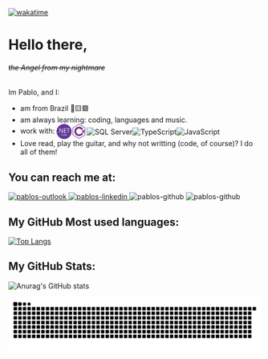 [![wakatime](https://wakatime.com/badge/user/d7c5b0b7-2925-46f5-8f49-fdb903662f23.svg)](https://wakatime.com/@d7c5b0b7-2925-46f5-8f49-fdb903662f23)

# Hello there,
###### ~~the Angel from my nightmare~~
Im Pablo, and I:
- am from Brazil 🔵🟨🟩
- am always learning: coding, languages and music.
- work with:
 <img align="center" title=".NET Core" style="max-width=100%;" width="30px" heigth="30px" src="https://github.com/devicons/devicon/blob/v2.15.1/icons/dotnetcore/dotnetcore-original.svg"><img align="center" title="C#" style="max-width=100%;" width="30px" heigth="30px" src="https://github.com/devicons/devicon/blob/v2.15.1/icons/csharp/csharp-line.svg"><img align="center" title="SQL Server" style="max-width=100%;" width="30px" heigth="30px" src="https://cdn.jsdelivr.net/gh/devicons/devicon/icons/microsoftsqlserver/microsoftsqlserver-plain.svg"><img align="center" title="TypeScript" style="max-width=100%;" width="30px" heigth="30px" src="https://cdn.jsdelivr.net/npm/devicon@2.16.0/icons/typescript/typescript-original.svg"><img align="center" title="JavaScript" style="max-width=100%;" width="30px" heigth="30px" src="https://cdn.jsdelivr.net/gh/devicons/devicon/icons/javascript/javascript-original.svg">
- Love read, play the guitar, and why not writting (code, of course)? I do all of them!

## You can reach me at:
<div>
 
<a href="mailto:pablo.venino@hotmail.com">
 <img heigth="100px" width="180x" alt="pablos-outlook" src="https://img.shields.io/badge/Microsoft_Outlook-0078D4?style=for-the-badge&logo=microsoft-outlook&logoColor=white"
</a>
<span width="15px />
<a href="https://www.linkedin.com/in/pablovenino/">
 <img heigth="30px" width="30px" alt="pablos-linkedin" src="https://cdn.jsdelivr.net/gh/devicons/devicon/icons/linkedin/linkedin-original.svg">
</a>
<span width="15px />
<a href="https://github.com/PabloVenino" target="_blank">
 <img heigth="30px" width="30px" alt="pablos-github" src="https://cdn.jsdelivr.net/gh/devicons/devicon/icons/github/github-original-wordmark.svg">
</a>
<span width="15px />
<a href="https://wa.me/5512996830950" target="_blank">
 <img heigth="30px" width="30px" alt="pablos-github" src="https://cdn.jsdelivr.net/npm/simple-icons@3.13.0/icons/whatsapp.svg">
</a>
</div>

## My GitHub Most used languages:
[![Top Langs](https://github-readme-stats.vercel.app/api/top-langs/?username=pablovenino)](https://github.com/pablovenino/github-readme-stats)

## My GitHub Stats:
![Anurag's GitHub stats](https://github-readme-stats.vercel.app/api?username=pablovenino&show_icons=true&theme=dracula)
 
![Snake animation](https://github.com/pablovenino/pablovenino/blob/output/github-contribution-grid-snake.svg)
